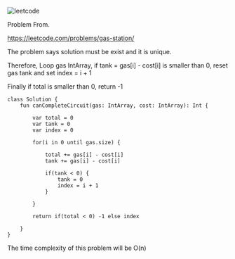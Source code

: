![leetcode](https://user-images.githubusercontent.com/77060863/211130064-532ab925-e0a2-41cf-b81a-6400cad3dda5.PNG)

Problem From.

https://leetcode.com/problems/gas-station/

The problem says solution must be exist and it is unique.

Therefore, Loop gas IntArray, if tank = gas[i] - cost[i] is smaller than 0, reset gas tank and set index = i + 1

Finally if total is smaller than 0, return -1

```
class Solution {
    fun canCompleteCircuit(gas: IntArray, cost: IntArray): Int {
        
        var total = 0
        var tank = 0
        var index = 0
        
        for(i in 0 until gas.size) {
            
            total += gas[i] - cost[i]
            tank += gas[i] - cost[i]
            
            if(tank < 0) {
                tank = 0
                index = i + 1
            }
        
        }
        
        return if(total < 0) -1 else index
        
    }
}
```

The time complexity of this problem will be O(n)
